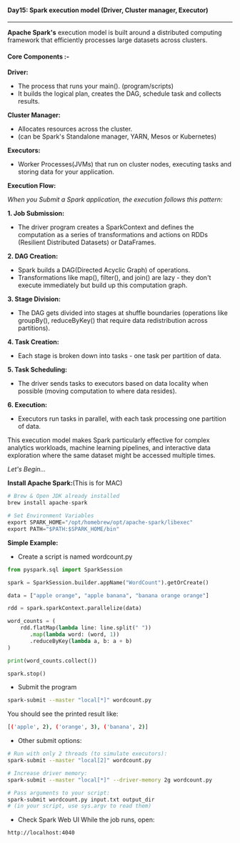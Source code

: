 #### Day15: Spark execution model (Driver, Cluster manager, Executor)
---
**Apache Spark's** execution model is built around a distributed computing framework that efficiently processes large datasets across clusters.

#### Core Components :-
**Driver:**

- The process that runs your main(). (program/scripts)
- It builds the logical plan, creates the DAG, schedule task and collects results.

**Cluster Manager:**
- Allocates resources across the cluster.
- (can be Spark's Standalone manager, YARN, Mesos or Kubernetes)

**Executors:**
- Worker Processes(JVMs) that run on cluster nodes, executing tasks and storing data for your application.

**Execution Flow:**

_When you Submit a Spark application, the execution follows this pattern:_

**1. Job Submission:**

- The driver program creates a SparkContext and defines the computation as a series of transformations and actions on RDDs (Resilient Distributed Datasets) or DataFrames.

**2. DAG Creation:**

- Spark builds a DAG(Directed Acyclic Graph) of operations. 
- Transformations like map(), filter(), and join() are lazy - they don't execute immediately but build up this computation graph.

**3. Stage Division:**

- The DAG gets divided into stages at shuffle boundaries (operations like groupBy(), reduceByKey() that require data redistribution across partitions).

**4. Task Creation:**
- Each stage is broken down into tasks - one task per partition of data.

**5. Task Scheduling:**

- The driver sends tasks to executors based on data locality when possible (moving computation to where data resides).

**6. Execution:** 
- Executors run tasks in parallel, with each task processing one partition of data.

This execution model makes Spark particularly effective for complex analytics workloads, machine learning pipelines, and interactive data exploration where the same dataset might be accessed multiple times.

_Let's Begin..._

**Install Apache Spark:**(This is for MAC)
``` python
# Brew & Open JDK already installed
brew install apache-spark

# Set Environment Variables
export SPARK_HOME="/opt/homebrew/opt/apache-spark/libexec"
export PATH="$PATH:$SPARK_HOME/bin"
```
**Simple Example:**
- Create a script is named wordcount.py
``` python
from pyspark.sql import SparkSession

spark = SparkSession.builder.appName("WordCount").getOrCreate()

data = ["apple orange", "apple banana", "banana orange orange"]

rdd = spark.sparkContext.parallelize(data)

word_counts = (
    rdd.flatMap(lambda line: line.split(" "))
       .map(lambda word: (word, 1))
       .reduceByKey(lambda a, b: a + b)
)

print(word_counts.collect())

spark.stop()
```
- Submit the program
``` bash
spark-submit --master "local[*]" wordcount.py
```
You should see the printed result like:
``` bash
[('apple', 2), ('orange', 3), ('banana', 2)]
```
- Other submit options:
``` bash
# Run with only 2 threads (to simulate executors):
spark-submit --master "local[2]" wordcount.py

# Increase driver memory:
spark-submit --master "local[*]" --driver-memory 2g wordcount.py

# Pass arguments to your script:
spark-submit wordcount.py input.txt output_dir
# (in your script, use sys.argv to read them)
```
- Check Spark Web UI
While the job runs, open:
``` bash
http://localhost:4040
```